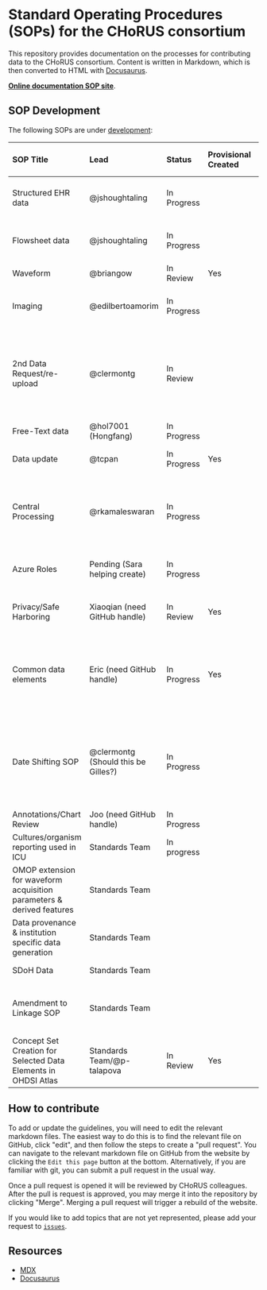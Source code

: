 # Standard Operating Procedures (SOPs) for the CHoRUS consortium

This repository provides documentation on the processes for contributing data to the CHoRUS consortium. Content is written in Markdown, which is then converted to HTML with [Docusaurus](https://docusaurus.io/).

[**Online documentation SOP site**](https://chorus-ai.github.io/Chorus_SOP/). 

## SOP Development

The following SOPs are under [development](https://github.com/orgs/chorus-ai/projects/13):

| SOP Title | Lead | Status | Provisional Created | Draft Due Date | Notes
| :--- | :--- | :--- | :--- |:--- |:--- |
| Structured EHR data | @jshoughtaling | In Progress |  | 21 Feb | Supporting the time committed for cloud
| Flowsheet data | @jshoughtaling | In Progress |  | 21 Feb | Supporting the time committed for cloud
| Waveform | @briangow | In Review | Yes| 31 Jan| Finalize
| Imaging | @edilbertoamorim | In Progress |  | 7 March | Considering current testing ongoing 
| 2nd Data Request/re-upload | @clermontg | In Review |  | 7 Feb | Updating to add more technical information and need timeline for first data quality requirements 
| Free-Text data | @hol7001 (Hongfang)| In Progress |  | 7 Feb |  
| Data update | @tcpan | In Progress | Yes | 31 Jan | Finalize the process and get reviewed
| Central Processing | @rkamaleswaran | In Progress |  | 31 Mar | Taking longer as figures are being created and detailed outline of architexture being created 
| Azure Roles | Pending (Sara helping create) | In Progress |  | 14 Mar | Have defined the roles, but outlining what each can do
| Privacy/Safe Harboring | Xiaoqian (need GitHub handle) | In Review | Yes | 31 Jan | Checklist created, need to confirm if that is enough
| Common data elements | Eric (need GitHub handle) | In Progress | Yes | 31 Jan | Initial delphi list created, but need specific list of elements we will review for in each upload
| Date Shifting SOP | @clermontg (Should this be Gilles?) | In Progress |  | 31 Jan | We should have good idea of what we should be doing for date shifting, but need to put down on virtual paper 
| Annotations/Chart Review | Joo (need GitHub handle)| In Progress |  | 21 Feb | 
| Cultures/organism reporting used in ICU | Standards Team| In progress |  | TBD |  
| OMOP extension for waveform acquisition parameters & derived features | Standards Team|  |  | TBD |  
| Data provenance & institution specific data generation | Standards Team|  |  | TBD |  
| SDoH Data | Standards Team|  |  | TBD | collaborate with UF team | 
| Amendment to Linkage SOP | Standards Team|  |  | TBD | ICU representation and procedure ID representation |
| Concept Set Creation for Selected Data Elements in OHDSI Atlas | Standards Team/@p-talapova | In Review | Yes | 24 Jul 2025 |  |
## How to contribute

To add or update the guidelines, you will need to edit the relevant markdown files. The easiest way to do this is to find the relevant file on GitHub, click "edit", and then follow the steps to create a "pull request". You can navigate to the relevant markdown file on GitHub from the website by clicking the `Edit this page` button at the bottom. Alternatively, if you are familiar with git, you can submit a pull request in the usual way.

Once a pull request is opened it will be reviewed by CHoRUS colleagues. After the pull is request is approved, you may merge it into the repository by clicking "Merge". Merging a pull request will trigger a rebuild of the website.

If you would like to add topics that are not yet represented, please add your request to [`issues`](https://github.com/chorus-ai/Chorus_SOP/issues).

## Resources

- [MDX](https://mdxjs.com/)
- [Docusaurus](https://docusaurus.io/)
